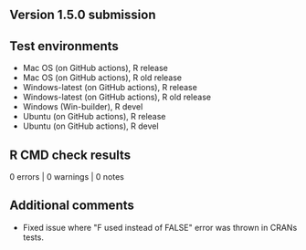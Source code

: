 ## Version 1.5.0 submission

## Test environments

-   Mac OS (on GitHub actions), R release
-   Mac OS (on GitHub actions), R old release
-   Windows-latest (on GitHub actions), R release
-   Windows-latest (on GitHub actions), R old release
-   Windows (Win-builder), R devel
-   Ubuntu (on GitHub actions), R release
-   Ubuntu (on GitHub actions), R devel

## R CMD check results

0 errors \| 0 warnings \| 0 notes

## Additional comments

-  Fixed issue where "F used instead of FALSE" error was thrown in CRANs tests.
